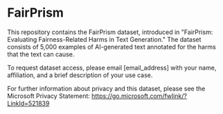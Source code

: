 # FairPrism

This repository contains the FairPrism dataset, introduced in "FairPrism: Evaluating Fairness-Related Harms in Text Generation." The dataset consists of 5,000 examples of AI-generated text annotated for the harms that the text can cause.

To request dataset access, please email [email_address] with your name, affiliation, and a brief description of your use case.

For further information about privacy and this dataset, please see the Microsoft Privacy Statement: https://go.microsoft.com/fwlink/?LinkId=521839
